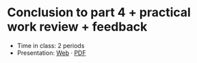 # Conclusion to part 4 + practical work review + feedback

- Time in class: 2 periods
- Presentation:
  [Web](https://heig-vd-dai-course.github.io/heig-vd-dai-course/24-conclusion-to-part-4/)
  ·
  [PDF](https://heig-vd-dai-course.github.io/heig-vd-dai-course/24-conclusion-to-part-4/24-conclusion-to-part-4.pdf)
